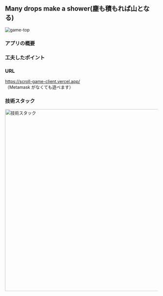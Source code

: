 ## Many drops make a shower(塵も積もれば山となる)

![game-top](https://user-images.githubusercontent.com/80461281/203475146-327cfea8-eef7-4d9e-9bed-f17b7438f8de.png)

### アプリの概要

### 工夫したポイント

### URL

https://scroll-game-client.vercel.app/  
（Metamask がなくても遊べます）

### 技術スタック

<img src="https://user-images.githubusercontent.com/80461281/203477216-dd807714-3ea0-4d93-8b96-16fad9af9720.JPG" alt="技術スタック" width="600px">
